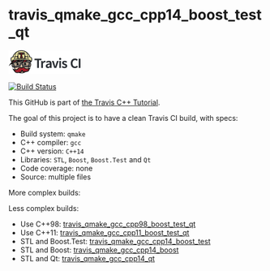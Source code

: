 # travis_qmake_gcc_cpp14_boost_test_qt

[![Travis CI logo](TravisCI.png)](https://travis-ci.org)

[![Build Status](https://travis-ci.org/richelbilderbeek/travis_qmake_gcc_cpp14_boost_test_qt.svg?branch=master)](https://travis-ci.org/richelbilderbeek/travis_qmake_gcc_cpp14_boost_test_qt)

This GitHub is part of [the Travis C++ Tutorial](https://github.com/richelbilderbeek/travis_cpp_tutorial).

The goal of this project is to have a clean Travis CI build, with specs:
 * Build system: `qmake`
 * C++ compiler: `gcc`
 * C++ version: `C++14`
 * Libraries: `STL`, `Boost`, `Boost.Test` and `Qt`
 * Code coverage: none
 * Source: multiple files

More complex builds:

Less complex builds:
 * Use C++98: [travis_qmake_gcc_cpp98_boost_test_qt](https://www.github.com/richelbilderbeek/travis_qmake_gcc_cpp98_boost_test_qt)
 * Use C++11: [travis_qmake_gcc_cpp11_boost_test_qt](https://www.github.com/richelbilderbeek/travis_qmake_gcc_cpp11_boost_test_qt)
 * STL and Boost.Test: [travis_qmake_gcc_cpp14_boost_test](https://www.github.com/richelbilderbeek/travis_qmake_gcc_cpp14_boost_test)
 * STL and Boost: [travis_qmake_gcc_cpp14_boost](https://www.github.com/richelbilderbeek/travis_qmake_gcc_cpp14_boost)
 * STL and Qt: [travis_qmake_gcc_cpp14_qt](https://www.github.com/richelbilderbeek/travis_qmake_gcc_cpp14_qt)
